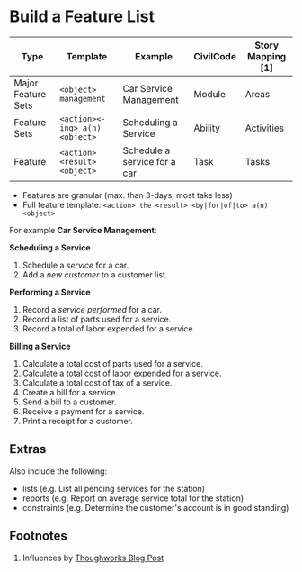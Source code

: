 # Build a Feature List

| Type | Template | Example | CivilCode | Story Mapping [1] |
| --- | --- | --- | --- | --- |
| Major Feature Sets | `<object> management` | Car Service Management | Module | Areas |
| Feature Sets | `<action><-ing> a(n) <object>` | Scheduling a Service | Ability | Activities |
| Feature | `<action><result><object>` | Schedule a service for a car | Task | Tasks |

* Features are granular (max. than 3-days, most take less)
* Full feature template: `<action> the <result> <by|for|of|to> a(n) <object>`

For example **Car Service Management**:

**Scheduling a Service**

1. Schedule a _service_ for a car.
2. Add a _new customer_ to a customer list.

**Performing a Service**

1. Record a _service performed_ for a car.
2. Record a list of parts used for a service.
3. Record a total of labor expended for a service.

**Billing a Service**

1. Calculate a total cost of parts used for a service.
2. Calculate a total cost of labor expended for a service.
3. Calculate a total cost of tax of a service.
4. Create a bill for a service.
5. Send a bill to a customer.
6. Receive a payment for a service.
7. Print a receipt for a customer.

## Extras

Also include the following:

* lists (e.g. List all pending services for the station)
* reports (e.g. Report on average service total for the station)
* constraints (e.g. Determine the customer's account is in good standing)

## Footnotes

1. Influences by [Thoughworks Blog Post](https://www.thoughtworks.com/insights/blog/story-mapping-visual-way-building-product-backlog)
